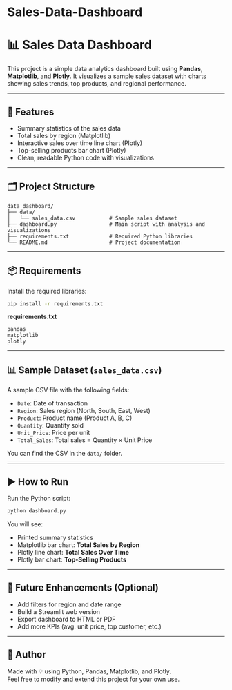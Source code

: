 # Sales-Data-Dashboard
# 📊 Sales Data Dashboard

This project is a simple data analytics dashboard built using **Pandas**, **Matplotlib**, and **Plotly**. It visualizes a sample sales dataset with charts showing sales trends, top products, and regional performance.

---

## 🚀 Features

- Summary statistics of the sales data
- Total sales by region (Matplotlib)
- Interactive sales over time line chart (Plotly)
- Top-selling products bar chart (Plotly)
- Clean, readable Python code with visualizations

---

## 🗂️ Project Structure

```
data_dashboard/
├── data/
│   └── sales_data.csv           # Sample sales dataset
├── dashboard.py                 # Main script with analysis and visualizations
├── requirements.txt             # Required Python libraries
└── README.md                    # Project documentation
```

---

## 📦 Requirements

Install the required libraries:

```bash
pip install -r requirements.txt
```

**requirements.txt**
```
pandas
matplotlib
plotly
```

---

## 📊 Sample Dataset (`sales_data.csv`)

A sample CSV file with the following fields:

- `Date`: Date of transaction
- `Region`: Sales region (North, South, East, West)
- `Product`: Product name (Product A, B, C)
- `Quantity`: Quantity sold
- `Unit_Price`: Price per unit
- `Total_Sales`: Total sales = Quantity × Unit Price

You can find the CSV in the `data/` folder.

---

## ▶️ How to Run

Run the Python script:

```bash
python dashboard.py
```

You will see:

- Printed summary statistics
- Matplotlib bar chart: **Total Sales by Region**
- Plotly line chart: **Total Sales Over Time**
- Plotly bar chart: **Top-Selling Products**

---

## 🧠 Future Enhancements (Optional)

- Add filters for region and date range
- Build a Streamlit web version
- Export dashboard to HTML or PDF
- Add more KPIs (avg. unit price, top customer, etc.)

---

## 📌 Author

Made with 💡 using Python, Pandas, Matplotlib, and Plotly.  
Feel free to modify and extend this project for your own use.
